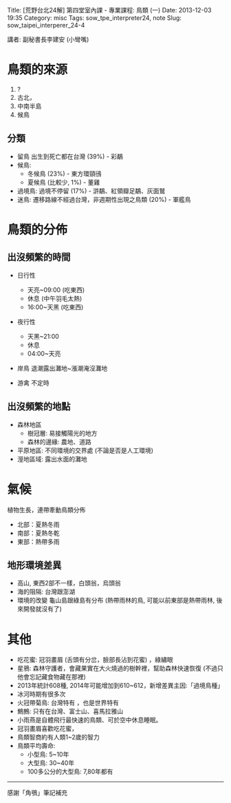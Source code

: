 Title: [荒野台北24解] 第四堂室內課 - 專業課程: 鳥類 (一)
Date: 2013-12-03 19:35
Category: misc
Tags: sow_tpe_interpreter24, note
Slug: sow_taipei_interperer_24-4

講者: 副秘書長李建安 (小彎嘴)

# 鳥類的來源
1. ?
2. 古北，
3. 中南半島
4. 候鳥

## 分類
* 留鳥 出生到死亡都在台灣 (39%) - 彩鷸
* 候鳥:
    * 冬候鳥 (23%) - 東方環頸鴴
    * 夏候鳥 (比較少, 1%) - 董雞
* 過境鳥: 過境不停留 (17%) - 滸鷸、紅領瓣足鷸、灰面鷲
* 迷鳥: 遷移路線不經過台灣，非週期性出現之鳥類 (20%) - 軍艦鳥

# 鳥類的分佈
## 出沒頻繁的時間

* 日行性
    - 天亮~09:00 (吃東西)
    - 休息 (中午羽毛太熱)
    - 16:00~天黑 (吃東西)
* 夜行性
    - 天黑~21:00
    - 休息
    - 04:00~天亮

* 岸鳥
退潮露出灘地~漲潮淹沒灘地

* 游禽
不定時

## 出沒頻繁的地點

* 森林地區
    * 樹冠層: 易接觸陽光的地方
    * 森林的邊緣: 農地、道路
* 平原地區: 不同環境的交界處 (不論是否是人工環境)
* 溼地區域: 露出水面的灘地

# 氣候
植物生長，連帶牽動鳥類分佈

* 北部：夏熱冬雨
* 南部：夏熱冬乾
* 東部：熱帶多雨

## 地形環境差異

* 高山, 東西2部不一樣，白頭翁，烏頭翁
* 海的阻隔: 台灣跟澎湖
* 環境的改變 龜山島跟綠島有分布 (熱帶雨林的鳥, 可能以前東部是熱帶雨林, 後來開發就沒有了)

# 其他

* 吃花蜜: 冠羽畫眉 (舌頭有分岔，臉部長沾到花蜜) ，綠繡眼
* 星鴉: 森林守護者，會藏果實在大火燒過的樹幹裡，幫助森林快速恢復 (不過只他會忘記藏食物藏在那裡)
* 2013年統計608種, 2014年可能增加到610~612，新增差異主因:「過境鳥種」
* 冰河時期有很多次
* 火冠帶菊鳥: 台灣特有 ，也是世界特有
* 鷦鷯: 只有在台灣、富士山、喜馬拉雅山
* 小雨燕是自體飛行最快速的鳥類、可於空中休息睡眠。
* 冠羽畫眉喜歡吃花蜜，
* 鳥類智商約有人類1~2歲的智力
* 鳥類平均壽命:
    * 小型鳥: 5~10年
    * 大型鳥: 30~40年
    * 100多公分的大型鳥: 7,80年都有

----

感謝「角鴞」筆記補充
